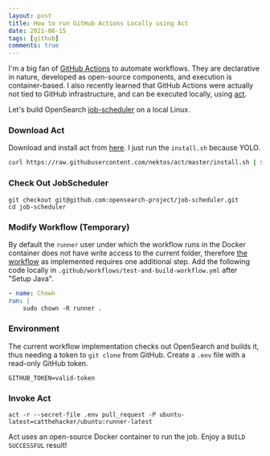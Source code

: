 ```yaml
---
layout: post
title: How to run GitHub Actions Locally using Act   
date: 2021-06-15
tags: [github]
comments: true
---
```

I'm a big fan of [GitHub Actions](https://github.com/features/actions) to automate workflows. They are declarative in nature, developed as open-source components, and execution is container-based. I also recently learned that GitHub Actions were actually not tied to GitHub infrastructure, and can be executed locally, using [act](https://github.com/nektos/act). 

Let's build OpenSearch [job-scheduler](https://github.com/opensearch-project/job-scheduler) on a local Linux.

### Download Act

Download and install act from [here](https://github.com/nektos/act#installation). I just run the `install.sh` because YOLO.

```bash
curl https://raw.githubusercontent.com/nektos/act/master/install.sh | sudo bash
```

### Check Out JobScheduler

```
git checkout git@github.com:opensearch-project/job-scheduler.git
cd job-scheduler
```

### Modify Workflow (Temporary)

By default the `runner` user under which the workflow runs in the Docker container does not have write access to the current folder, therefore [the workflow](https://github.com/opensearch-project/job-scheduler/blob/main/.github/workflows/test-and-build-workflow.yml) as implemented requires one additional step. Add the following code locally in `.github/workflows/test-and-build-workflow.yml` after "Setup Java".

```yaml
- name: Chown
run: |
    sudo chown -R runner .
```

### Environment

The current workflow implementation checks out OpenSearch and builds it, thus needing a token to `git clone` from GitHub. Create a `.env` file with a read-only GitHub token.

```
GITHUB_TOKEN=valid-token
```

### Invoke Act

```
act -r --secret-file .env pull_request -P ubuntu-latest=catthehacker/ubuntu:runner-latest 
```

Act uses an open-source Docker container to run the job. Enjoy a `BUILD SUCCESSFUL` result!
